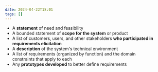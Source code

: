 ```yaml
---
date: 2024-04-22T18:01
tags: []
---
```

- A **statement** of need and feasibility
- A bounded statement of **scope for the system** or product
- A list of customers, users, and other stakeholders **who participated in requirements elicitation**
- A **description** of the system's technical environment
- A list of requirements (organized by function) and the domain  constraints that apply to each
- Any **prototypes developed** to better define requirements
